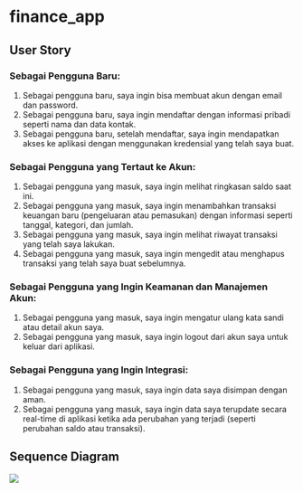 # finance_app

## User Story
### Sebagai Pengguna Baru:
1. Sebagai pengguna baru, saya ingin bisa membuat akun dengan email dan password.
2. Sebagai pengguna baru, saya ingin mendaftar dengan informasi pribadi seperti nama dan data kontak.
3. Sebagai pengguna baru, setelah mendaftar, saya ingin mendapatkan akses ke aplikasi dengan menggunakan kredensial yang telah saya buat.

### Sebagai Pengguna yang Tertaut ke Akun:
1. Sebagai pengguna yang masuk, saya ingin melihat ringkasan saldo saat ini.
2. Sebagai pengguna yang masuk, saya ingin menambahkan transaksi keuangan baru (pengeluaran atau pemasukan) dengan informasi seperti tanggal, kategori, dan jumlah.
3. Sebagai pengguna yang masuk, saya ingin melihat riwayat transaksi yang telah saya lakukan.
4. Sebagai pengguna yang masuk, saya ingin mengedit atau menghapus transaksi yang telah saya buat sebelumnya.

### Sebagai Pengguna yang Ingin Keamanan dan Manajemen Akun:
1. Sebagai pengguna yang masuk, saya ingin mengatur ulang kata sandi atau detail akun saya.
2. Sebagai pengguna yang masuk, saya ingin logout dari akun saya untuk keluar dari aplikasi.

### Sebagai Pengguna yang Ingin Integrasi:
1. Sebagai pengguna yang masuk, saya ingin data saya disimpan dengan aman.
2. Sebagai pengguna yang masuk, saya ingin data saya terupdate secara real-time di aplikasi ketika ada perubahan yang terjadi (seperti perubahan saldo atau transaksi).

## Sequence Diagram
![](https://s.id/1XExj)